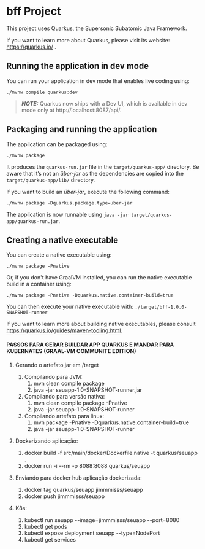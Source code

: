 # bff Project

This project uses Quarkus, the Supersonic Subatomic Java Framework.

If you want to learn more about Quarkus, please visit its website: https://quarkus.io/ .

## Running the application in dev mode

You can run your application in dev mode that enables live coding using:
```shell script
./mvnw compile quarkus:dev
```

> **_NOTE:_**  Quarkus now ships with a Dev UI, which is available in dev mode only at http://localhost:8087/api/.

## Packaging and running the application

The application can be packaged using:
```shell script
./mvnw package
```
It produces the `quarkus-run.jar` file in the `target/quarkus-app/` directory.
Be aware that it’s not an _über-jar_ as the dependencies are copied into the `target/quarkus-app/lib/` directory.

If you want to build an _über-jar_, execute the following command:
```shell script
./mvnw package -Dquarkus.package.type=uber-jar
```

The application is now runnable using `java -jar target/quarkus-app/quarkus-run.jar`.

## Creating a native executable

You can create a native executable using: 
```shell script
./mvnw package -Pnative
```

Or, if you don't have GraalVM installed, you can run the native executable build in a container using: 
```shell script
./mvnw package -Pnative -Dquarkus.native.container-build=true
```

You can then execute your native executable with: `./target/bff-1.0.0-SNAPSHOT-runner`

If you want to learn more about building native executables, please consult https://quarkus.io/guides/maven-tooling.html.

#### PASSOS PARA GERAR BUILDAR APP QUARKUS E MANDAR PARA KUBERNATES (GRAAL-VM COMMUNITE EDITION)

1. Gerando o artefato jar em /target
    1. Compilando para JVM:
        1. mvn clean compile package
        2. java -jar seuapp-1.0-SNAPSHOT-runner.jar
    2. Compilando para versão nativa:
        1. mvn clean compile package -Pnative
        2. java -jar seuapp-1.0-SNAPSHOT-runner
    3. Compilando artefato para linux:
        1. mvn package -Pnative -Dquarkus.native.container-build=true
        2. java -jar seuapp-1.0-SNAPSHOT-runner

2. Dockerizando aplicação:
    1. docker build -f src/main/docker/Dockerfile.native -t quarkus/seuapp .
    2. docker run -i --rm -p 8088:8088 quarkus/seuapp

3. Enviando para docker hub aplicação dockerizada:
    1. docker tag quarkus/seuapp jimmmisss/seuapp
    2. docker push jimmmisss/seuapp

4. K8s:
    1. kubectl run seuapp --image=jimmmisss/seuapp --port=8080
    2. kubectl get pods
    3. kubectl expose deployment seuapp --type=NodePort
    4. kubectl get services
